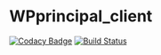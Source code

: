 # WPprincipal_client
[![Codacy Badge](https://api.codacy.com/project/badge/Grade/83db115f387040a1889340cb366698fd)](https://www.codacy.com/app/ishubhamsingh/WPprincipal_client?utm_source=github.com&utm_medium=referral&utm_content=ishubhamsingh/WPprincipal_client&utm_campaign=badger)
[![Build Status](https://travis-ci.com/ishubhamsingh/WPprincipal_client.svg?token=NxGaPFKKAE7KwUgvwzyq&branch=master)](https://travis-ci.com/ishubhamsingh/WPprincipal_client)